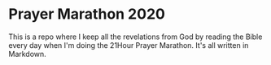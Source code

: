 # Prayer Marathon 2020
This is a repo where I keep all the revelations from God by reading the Bible every day when I'm doing the 21Hour Prayer Marathon. It's all written in Markdown.
